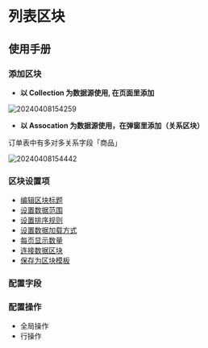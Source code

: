 # 列表区块
## 使用手册

### 添加区块

- **以 Collection 为数据源使用, 在页面里添加** 


![20240408154259](https://nocobase-docs.oss-cn-beijing.aliyuncs.com/20240408154259.png)

- **以 Assocation 为数据源使用，在弹窗里添加（关系区块）**

订单表中有多对多关系字段「商品」

![20240408154442](https://nocobase-docs.oss-cn-beijing.aliyuncs.com/20240408154442.png)


### 区块设置项

- [编辑区块标题](/handbook/ui/blocks/block-settings/block-title)
- [设置数据范围](/handbook/ui/blocks/block-settings/data-scope)
- [设置排序规则](/handbook/ui/blocks/block-settings/sorting-rule)
- [设置数据加载方式](/handbook/ui/blocks/block-settings/loading-mode)
- [每页显示数量](/handbook/ui/blocks/block-settings/per-page)
- [连接数据区块](/handbook/ui/blocks/block-settings/connect-block)
- [保存为区块模板](/handbook/ui/blocks/block-settings/block-template)


### 配置字段

### 配置操作

- 全局操作
- 行操作

